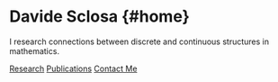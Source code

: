 

# Davide Sclosa {#home}
I research connections between discrete and continuous structures in mathematics.

[Research](research.md) [Publications](publications.md) [Contact Me](mailto:davide.sclosa@gmail.com)


